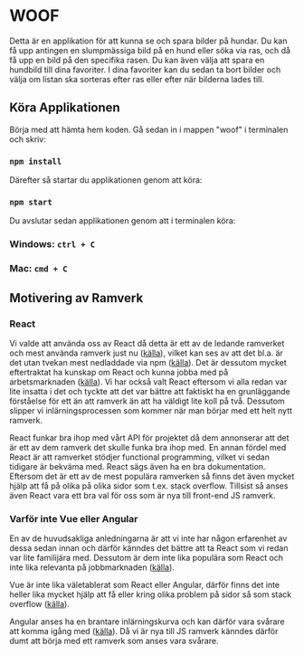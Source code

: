 # WOOF

Detta är en applikation för att kunna se och spara bilder på hundar. Du kan få upp antingen en slumpmässiga bild på en hund eller söka via ras, och då få upp en bild på den specifika rasen. Du kan även välja att spara en hundbild till dina favoriter. I dina favoriter kan du sedan ta bort bilder och välja om listan ska sorteras efter ras eller efter när bilderna lades till.

## Köra Applikationen

Börja med att hämta hem koden. Gå sedan in i mappen "woof" i terminalen och skriv:

### `npm install`

Därefter så startar du applikationen genom att köra:

### `npm start`

Du avslutar sedan applikationen genom att i terminalen köra:

### Windows: `ctrl + C` 
### Mac: `cmd + C`

## Motivering av Ramverk

### React
Vi valde att använda oss av React då detta är ett av de ledande ramverket och mest använda ramverk just nu ([källa](https://www.codica.com/blog/top-javascript-trends/)), vilket kan ses av att det bl.a. är det utan tvekan mest nedladdade via npm ([källa](https://www.npmtrends.com/react-vs-vue-vs-jquery-vs-backbone-vs-svelte-vs-@angular/core)). Det är dessutom mycket eftertraktat ha kunskap om React och kunna jobba med på arbetsmarknaden ([källa](https://medium.com/techmagic/reactjs-vs-angular5-vs-vue-js-what-to-choose-in-2018-b91e028fa91d)). Vi har också valt React eftersom vi alla redan var lite insatta i det och tyckte att det var bättre att faktiskt ha en grunläggande förståelse för ett än att ramverk än att ha väldigt lite koll på två. Dessutom slipper vi inlärningsprocessen som kommer när man börjar med ett helt nytt ramverk. 

React funkar bra ihop med vårt API för projektet då dem annonserar att det är ett av dem ramverk det skulle funka bra ihop med. En annan fördel med React är att ramverket stödjer functional programming, vilket vi sedan tidigare är bekväma med. React sägs även ha en bra dokumentation. Eftersom det är ett av de mest populära ramverken så finns det även mycket hjälp att få på olika på olika sidor som t.ex. stack overflow. Tillsist så anses även React vara ett bra val för oss som är nya till front-end JS ramverk.

### Varför inte Vue eller Angular
En av de huvudsakliga anledningarna är att vi inte har någon erfarenhet av dessa sedan innan och därför känndes det bättre att ta React som vi redan var lite familijära med. Dessutom är dem inte lika populära som React och inte lika relevanta på jobbmarknaden ([källa](https://medium.com/techmagic/reactjs-vs-angular5-vs-vue-js-what-to-choose-in-2018-b91e028fa91d)). 

Vue är inte lika väletablerat som React eller Angular, därför finns det inte heller lika mycket hjälp att få eller kring olika problem på sidor så som stack overflow ([källa](https://medium.com/techmagic/reactjs-vs-angular5-vs-vue-js-what-to-choose-in-2018-b91e028fa91d)).

Angular anses ha en brantare inlärningskurva och kan därför vara svårare att komma igång med ([källa](https://medium.com/techmagic/reactjs-vs-angular5-vs-vue-js-what-to-choose-in-2018-b91e028fa91d)). Då vi är nya till JS ramverk känndes därför dumt att börja med ett ramverk som anses vara svårare.



